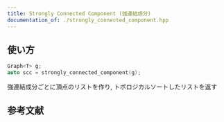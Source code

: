 ```yaml
---
title: Strongly Connected Component (強連結成分)
documentation_of: ./strongly_connected_component.hpp
---
```


## 使い方

```cpp
Graph<T> g;
auto scc = strongly_connected_component(g);
```

強連結成分ごとに頂点のリストを作り, トポロジカルソートしたリストを返す

## 参考文献
